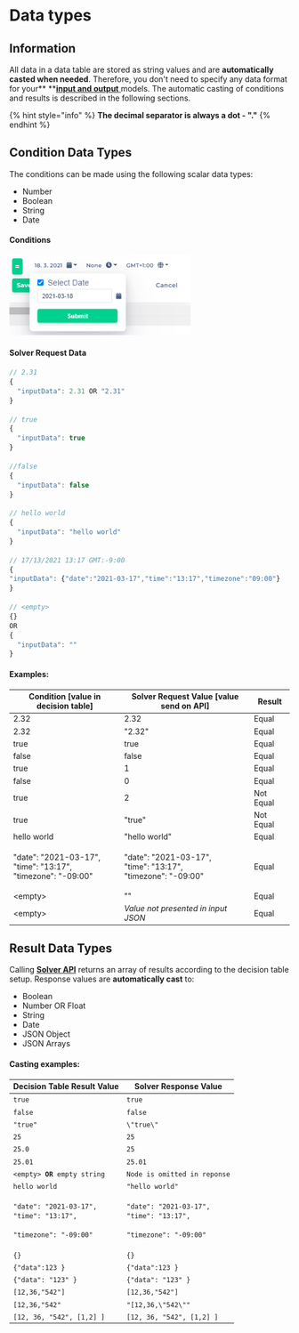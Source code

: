 # Data types

## Information

All data in a data table are stored as string values and are **automatically casted when needed**. Therefore, you don't need to specify any data format for your** **[**input and output** ](input-and-output/)models. The automatic casting of conditions and results is described in the following sections.

{% hint style="info" %}
**The decimal separator is always a dot - "."**
{% endhint %}

## Condition Data Types

The conditions can be made using the following scalar data types:

* Number
* Boolean
* String
* Date

#### Conditions

![](<../.gitbook/assets/image (44).png>)

#### Solver Request Data

```javascript
// 2.31
{
  "inputData": 2.31 OR "2.31"
}

// true
{
  "inputData": true
}

//false
{
  "inputData": false
}

// hello world
{
  "inputData": "hello world"
} 

// 17/13/2021 13:17 GMT:-9:00
{
"inputData": {"date":"2021-03-17","time":"13:17","timezone":"09:00"}
}

// <empty>
{}
OR
{
  "inputData": ""
}

```

#### Examples:

| Condition \[value in decision table]                                       | Solver Request Value \[value send on API]                                  | Result    |
| -------------------------------------------------------------------------- | -------------------------------------------------------------------------- | --------- |
| 2.32                                                                       | 2.32                                                                       | Equal     |
| 2.32                                                                       | "2.32"                                                                     | Equal     |
| true                                                                       | true                                                                       | Equal     |
| false                                                                      | false                                                                      | Equal     |
| true                                                                       | 1                                                                          | Equal     |
| false                                                                      | 0                                                                          | Equal     |
| true                                                                       | 2                                                                          | Not Equal |
| true                                                                       | "true"                                                                     | Not Equal |
| hello world                                                                | "hello world"                                                              | Equal     |
| <p>"date": "2021-03-17", <br>"time": "13:17", <br>"timezone": "-09:00"</p> | <p>"date": "2021-03-17", <br>"time": "13:17", <br>"timezone": "-09:00"</p> | Equal     |
| \<empty>                                                                   | ""                                                                         | Equal     |
| \<empty>                                                                   | _Value not presented in input JSON_                                        | Equal     |

## Result Data Types

Calling [**Solver API**](../api/rule-solver-api.md#solve-rule) returns an array of results according to the decision table setup. Response values are **automatically cast** to:

* Boolean
* Number OR Float
* String
* Date
* JSON Object
* JSON Arrays

#### Casting examples:

| Decision Table Result Value                                                                                       | Solver Response Value                                                                                             |
| ----------------------------------------------------------------------------------------------------------------- | ----------------------------------------------------------------------------------------------------------------- |
| `true`                                                                                                            | `true`                                                                                                            |
| `false`                                                                                                           | `false`                                                                                                           |
| `"true"`                                                                                                          | `\"true\"`                                                                                                        |
| `25`                                                                                                              | `25`                                                                                                              |
| `25.0`                                                                                                            | `25`                                                                                                              |
| `25.01`                                                                                                           | `25.01`                                                                                                           |
| `<empty> `**`OR`**` empty string`                                                                                 | `Node is omitted in reponse`                                                                                      |
| `hello world`                                                                                                     | `"hello world"`                                                                                                   |
| <p><code>"date": "2021-03-17", </code><br><code>"time": "13:17", </code><br><code>"timezone": "-09:00"</code></p> | <p><code>"date": "2021-03-17", </code><br><code>"time": "13:17", </code><br><code>"timezone": "-09:00"</code></p> |
| `{}`                                                                                                              | `{}`                                                                                                              |
| `{"data":123 }`                                                                                                   | `{"data":123 }`                                                                                                   |
| `{"data": "123" }`                                                                                                | `{"data": "123" }`                                                                                                |
| `[12,36,"542"]`                                                                                                   | `[12,36,"542"]`                                                                                                   |
| `[12,36,"542"`                                                                                                    | `"[12,36,\"542\""`                                                                                                |
| `[12, 36, "542", [1,2] ]`                                                                                         | `[12, 36, "542", [1,2] ]`                                                                                         |


